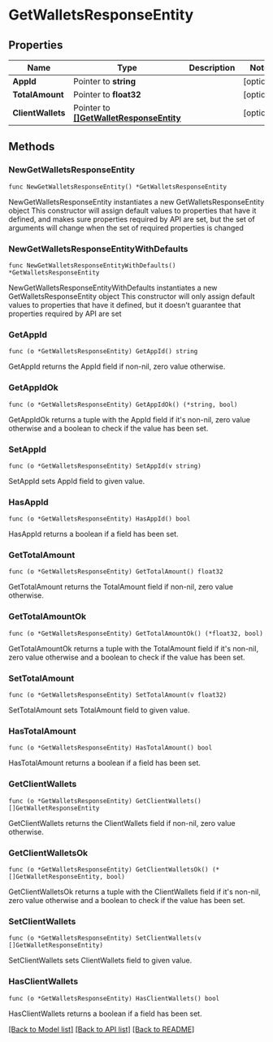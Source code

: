 # GetWalletsResponseEntity

## Properties

Name | Type | Description | Notes
------------ | ------------- | ------------- | -------------
**AppId** | Pointer to **string** |  | [optional] 
**TotalAmount** | Pointer to **float32** |  | [optional] 
**ClientWallets** | Pointer to [**[]GetWalletResponseEntity**](GetWalletResponseEntity.md) |  | [optional] 

## Methods

### NewGetWalletsResponseEntity

`func NewGetWalletsResponseEntity() *GetWalletsResponseEntity`

NewGetWalletsResponseEntity instantiates a new GetWalletsResponseEntity object
This constructor will assign default values to properties that have it defined,
and makes sure properties required by API are set, but the set of arguments
will change when the set of required properties is changed

### NewGetWalletsResponseEntityWithDefaults

`func NewGetWalletsResponseEntityWithDefaults() *GetWalletsResponseEntity`

NewGetWalletsResponseEntityWithDefaults instantiates a new GetWalletsResponseEntity object
This constructor will only assign default values to properties that have it defined,
but it doesn't guarantee that properties required by API are set

### GetAppId

`func (o *GetWalletsResponseEntity) GetAppId() string`

GetAppId returns the AppId field if non-nil, zero value otherwise.

### GetAppIdOk

`func (o *GetWalletsResponseEntity) GetAppIdOk() (*string, bool)`

GetAppIdOk returns a tuple with the AppId field if it's non-nil, zero value otherwise
and a boolean to check if the value has been set.

### SetAppId

`func (o *GetWalletsResponseEntity) SetAppId(v string)`

SetAppId sets AppId field to given value.

### HasAppId

`func (o *GetWalletsResponseEntity) HasAppId() bool`

HasAppId returns a boolean if a field has been set.

### GetTotalAmount

`func (o *GetWalletsResponseEntity) GetTotalAmount() float32`

GetTotalAmount returns the TotalAmount field if non-nil, zero value otherwise.

### GetTotalAmountOk

`func (o *GetWalletsResponseEntity) GetTotalAmountOk() (*float32, bool)`

GetTotalAmountOk returns a tuple with the TotalAmount field if it's non-nil, zero value otherwise
and a boolean to check if the value has been set.

### SetTotalAmount

`func (o *GetWalletsResponseEntity) SetTotalAmount(v float32)`

SetTotalAmount sets TotalAmount field to given value.

### HasTotalAmount

`func (o *GetWalletsResponseEntity) HasTotalAmount() bool`

HasTotalAmount returns a boolean if a field has been set.

### GetClientWallets

`func (o *GetWalletsResponseEntity) GetClientWallets() []GetWalletResponseEntity`

GetClientWallets returns the ClientWallets field if non-nil, zero value otherwise.

### GetClientWalletsOk

`func (o *GetWalletsResponseEntity) GetClientWalletsOk() (*[]GetWalletResponseEntity, bool)`

GetClientWalletsOk returns a tuple with the ClientWallets field if it's non-nil, zero value otherwise
and a boolean to check if the value has been set.

### SetClientWallets

`func (o *GetWalletsResponseEntity) SetClientWallets(v []GetWalletResponseEntity)`

SetClientWallets sets ClientWallets field to given value.

### HasClientWallets

`func (o *GetWalletsResponseEntity) HasClientWallets() bool`

HasClientWallets returns a boolean if a field has been set.


[[Back to Model list]](../README.md#documentation-for-models) [[Back to API list]](../README.md#documentation-for-api-endpoints) [[Back to README]](../README.md)



